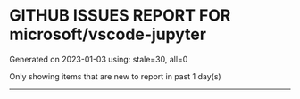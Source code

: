 
# GITHUB ISSUES REPORT FOR microsoft/vscode-jupyter


Generated on 2023-01-03 using: stale=30, all=0


Only showing items that are new to report in past 1 day(s)


---
